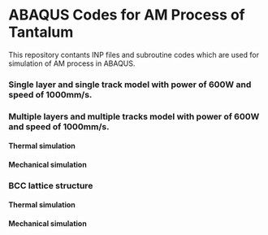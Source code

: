# ABAQUS Codes for AM Process of Tantalum
This repository contants INP files and subroutine codes which are used for simulation of AM process in ABAQUS.

### Single layer and single track model with power of 600W and speed of 1000mm/s.

### Multiple layers and multiple tracks model with power of 600W and speed of 1000mm/s.
#### Thermal simulation
#### Mechanical simulation

### BCC lattice structure
#### Thermal simulation
#### Mechanical simulation
